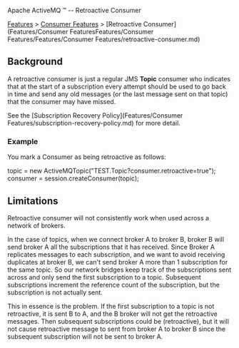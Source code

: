 Apache ActiveMQ ™ -- Retroactive Consumer 

[Features](features.md) > [Consumer Features](consumer-features.md) > [Retroactive Consumer](Features/Consumer FeaturesFeatures/Consumer Features/Features/Consumer Features/retroactive-consumer.md)


Background
----------

A retroactive consumer is just a regular JMS **Topic** consumer who indicates that at the start of a subscription every attempt should be used to go back in time and send any old messages (or the last message sent on that topic) that the consumer may have missed.

See the [Subscription Recovery Policy](Features/Consumer Features/subscription-recovery-policy.md) for more detail.

### Example

You mark a Consumer as being retroactive as follows:

topic = new ActiveMQTopic("TEST.Topic?consumer.retroactive=true");
consumer = session.createConsumer(topic);

Limitations
-----------

Retroactive consumer will not consistently work when used across a network of brokers.

In the case of topics, when we connect broker A to broker B, broker B will send broker A all the subscriptions that it has received. Since Broker A replicates messages to each subscription, and we want to avoid receiving duplicates at broker B, we can't send broker A more than 1 subscription for the same topic. So our network bridges keep track of the subscriptions sent across and only send the first subscription to a topic. Subsequent subscriptions increment the reference count of the subscription, but the subscription is not actually sent.

This in essence is the problem. If the first subscription to a topic is not retroactive, it is sent B to A, and the B broker will not get the retroactive messages. Then subsequent subscriptions could be (retroactive), but it will not cause retroactive message to sent from broker A to broker B since the subsequent subscription will not be sent to broker A.

